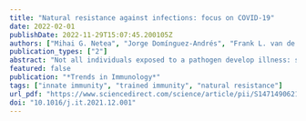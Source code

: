 ```yaml
---
title: "Natural resistance against infections: focus on COVID-19"
date: 2022-02-01
publishDate: 2022-11-29T15:07:45.200105Z
authors: ["Mihai G. Netea", "Jorge Domínguez-Andrés", "Frank L. van de Veerdonk", "Reinout van Crevel", "Bali Pulendran", "Jos W. M. van der Meer"]
publication_types: ["2"]
abstract: "Not all individuals exposed to a pathogen develop illness: some are naturally resistant whereas others develop an asymptomatic infection. Epidemiological studies suggest that there is similar variability in susceptibility to severe acute respiratory syndrome coronavirus 2 (SARS-CoV-2) infections. We propose that natural resistance is part of the disease history in some individuals exposed to this new coronavirus. Epidemiological arguments for natural resistance to SARS-CoV-2 are the lower seropositivity of children compared to adults, studies on closed environments of ships with outbreaks, and prevalence studies in some developing countries. Potential mechanisms of natural resistance include host genetic variants, viral interference, cross-protective natural antibodies, T cell immunity, and highly effective innate immune responses. Better understanding of natural resistance can help to advance preventive and therapeutic measures against infections for improved preparedness against potential future pandemics."
featured: false
publication: "*Trends in Immunology*"
tags: ["innate immunity", "trained immunity", "natural resistance"]
url_pdf: "https://www.sciencedirect.com/science/article/pii/S1471490621002593"
doi: "10.1016/j.it.2021.12.001"
---
```


